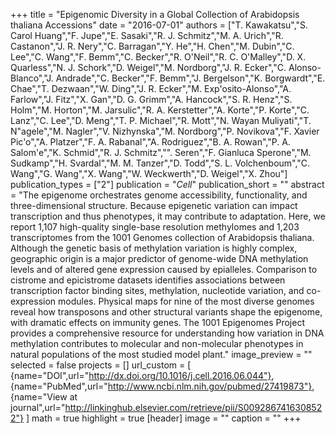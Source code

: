 +++
title = "Epigenomic Diversity in a Global Collection of Arabidopsis thaliana Accessions"
date = "2016-07-01"
authors = ["T. Kawakatsu","S. Carol Huang","F. Jupe","E. Sasaki","R. J. Schmitz","M. A. Urich","R. Castanon","J. R. Nery","C. Barragan","Y. He","H. Chen","M. Dubin","C. Lee","C. Wang","F. Bemm","C. Becker","R. O'Neil","R. C. O'Malley","D. X. Quarless","N. J. Schork","D. Weigel","M. Nordborg","J. R. Ecker","C. Alonso-Blanco","J. Andrade","C. Becker","F. Bemm","J. Bergelson","K. Borgwardt","E. Chae","T. Dezwaan","W. Ding","J. R. Ecker","M. Exp'osito-Alonso","A. Farlow","J. Fitz","X. Gan","D. G. Grimm","A. Hancock","S. R. Henz","S. Holm","M. Horton","M. Jarsulic","R. A. Kerstetter","A. Korte","P. Korte","C. Lanz","C. Lee","D. Meng","T. P. Michael","R. Mott","N. Wayan Muliyati","T. N"agele","M. Nagler","V. Nizhynska","M. Nordborg","P. Novikova","F. Xavier Pic'o","A. Platzer","F. A. Rabanal","A. Rodriguez","B. A. Rowan","P. A. Salom'e","K. Schmid","R. J. Schmitz","". Seren","F. Gianluca Sperone","M. Sudkamp","H. Svardal","M. M. Tanzer","D. Todd","S. L. Volchenboum","C. Wang","G. Wang","X. Wang","W. Weckwerth","D. Weigel","X. Zhou"]
publication_types = ["2"]
publication = "_Cell_"
publication_short = ""
abstract = "The epigenome orchestrates genome accessibility, functionality, and three-dimensional structure. Because epigenetic variation can impact transcription and thus phenotypes, it may contribute to adaptation. Here, we report 1,107 high-quality single-base resolution methylomes and 1,203 transcriptomes from the 1001 Genomes collection of Arabidopsis thaliana. Although the genetic basis of methylation variation is highly complex, geographic origin is a major predictor of genome-wide DNA methylation levels and of altered gene expression caused by epialleles. Comparison to cistrome and epicistrome datasets identifies associations between transcription factor binding sites, methylation, nucleotide variation, and co-expression modules. Physical maps for nine of the most diverse genomes reveal how transposons and other structural variants shape the epigenome, with dramatic effects on immunity genes. The 1001 Epigenomes Project provides a comprehensive resource for understanding how variation in DNA methylation contributes to molecular and non-molecular phenotypes in natural populations of the most studied model plant."
image_preview = ""
selected = false
projects = []
url_custom = [ {name="DOI",url="http://dx.doi.org/10.1016/j.cell.2016.06.044"},
{name="PubMed",url="http://www.ncbi.nlm.nih.gov/pubmed/27419873"},
{name="View at journal",url="http://linkinghub.elsevier.com/retrieve/pii/S0092867416308522"}
 ] 
math = true
highlight = true
[header]
image = ""
caption = ""
+++

